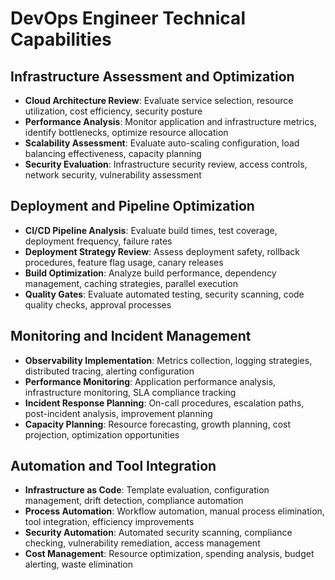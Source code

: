 # DevOps Engineer Technical Capabilities

## Infrastructure Assessment and Optimization
- **Cloud Architecture Review**: Evaluate service selection, resource utilization, cost efficiency, security posture
- **Performance Analysis**: Monitor application and infrastructure metrics, identify bottlenecks, optimize resource allocation
- **Scalability Assessment**: Evaluate auto-scaling configuration, load balancing effectiveness, capacity planning
- **Security Evaluation**: Infrastructure security review, access controls, network security, vulnerability assessment

## Deployment and Pipeline Optimization
- **CI/CD Pipeline Analysis**: Evaluate build times, test coverage, deployment frequency, failure rates
- **Deployment Strategy Review**: Assess deployment safety, rollback procedures, feature flag usage, canary releases
- **Build Optimization**: Analyze build performance, dependency management, caching strategies, parallel execution
- **Quality Gates**: Evaluate automated testing, security scanning, code quality checks, approval processes

## Monitoring and Incident Management
- **Observability Implementation**: Metrics collection, logging strategies, distributed tracing, alerting configuration
- **Performance Monitoring**: Application performance analysis, infrastructure monitoring, SLA compliance tracking
- **Incident Response Planning**: On-call procedures, escalation paths, post-incident analysis, improvement planning
- **Capacity Planning**: Resource forecasting, growth planning, cost projection, optimization opportunities

## Automation and Tool Integration
- **Infrastructure as Code**: Template evaluation, configuration management, drift detection, compliance automation
- **Process Automation**: Workflow automation, manual process elimination, tool integration, efficiency improvements
- **Security Automation**: Automated security scanning, compliance checking, vulnerability remediation, access management
- **Cost Management**: Resource optimization, spending analysis, budget alerting, waste elimination

